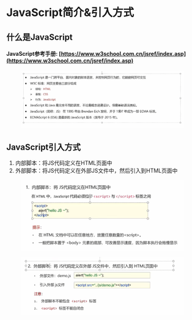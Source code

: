 # JavaScript简介&引入方式

## 什么是JavaScript

#### JavaScript参考手册:   [https://www.w3school.com.cn/jsref/index.asp](https://www.w3school.com.cn/jsref/index.asp)

<figure><img src="../.gitbook/assets/image (7) (1) (3).png" alt=""><figcaption></figcaption></figure>

## JavaScript引入方式

1. 内部脚本：将JS代码定义在HTML页面中
2. 外部脚本：将JS代码定义在外部JS文件中，然后引入到HTML页面中

<figure><img src="../.gitbook/assets/image (1) (1).png" alt=""><figcaption></figcaption></figure>

<figure><img src="../.gitbook/assets/image (15).png" alt=""><figcaption></figcaption></figure>
